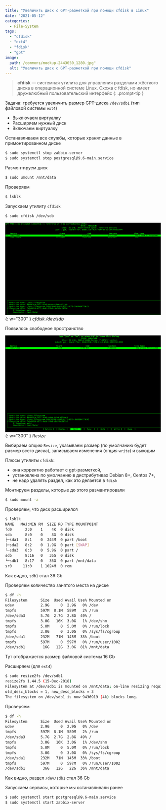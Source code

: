 ```yaml
---
title: "Увеличить диск c GPT-разметкой при помощи cfdisk в Linux"
date: "2021-05-12"
categories: 
  - File-System
tags: 
  - "cfdisk"
  - "ext4"
  - "fdisk"
  - "gpt"
image:
  path: /commons/mockup-2443050_1280.jpg"
  alt: "Увеличить диск c GPT-разметкой при помощи cfdisk"
---
```


> **cfdisk** — системная утилита для управления разделами жёсткого диска в операционной системе Linux. Схожа с fdisk, но имеет дружелюбный пользовательский интерфейс
{: .prompt-tip }

Задача: требуется увеличить размер GPT-диска `/dev/sdb1` (тип файловой системы `ext4`)

- Выключаем виртуалку
- Расширяем нужный диск
- Включаем виртуалку

Останавливаем все службы, которые хранят данные в примонтированном диске

```sh
$ sudo systemctl stop zabbix-server
$ sudo systemctl stop postgresql@9.6-main.service
```

Размонтируем диск

```sh
$ sudo umount /mnt/data
```

Проверяем

```sh
$ lsblk
```

Запускаем утилиту `cfdisk`

```sh
$ sudo cfdisk /dev/sdb
```

![](/assets/img/posts/2021/05/12/cfdisk01.png){: w="300" }
_cfdisk /dev/sdb_

Появилось свободное пространство

![](/assets/img/posts/2021/05/12/cfdisk03.png){: w="300" }
_Resize_

Выбираем опцию `Resize`, указываем размер (по умолчанию будет размер всего диска), записываем изменения (опция `write`) и выходим

Плюсы утилиты `cfdisk`:

- она корректно работает с gpt-разметкой,
- установлена по умолчанию в дистрибутивах Debian 8+, Centos 7+,
- не надо удалять раздел, как это делается в `fdisk`

Монтируем разделы, которые до этого размантировали

```sh
$ sudo mount -a
```

Проверяем, что диск расширился

```sh
$ lsblk
NAME   MAJ:MIN RM  SIZE RO TYPE MOUNTPOINT
fd0      2:0    1    4K  0 disk 
sda      8:0    0    8G  0 disk 
├─sda1   8:1    0  243M  0 part /boot
├─sda2   8:2    0  1.9G  0 part [SWAP]
└─sda3   8:3    0  5.9G  0 part /
sdb      8:16   0   36G  0 disk 
└─sdb1   8:17   0   36G  0 part /mnt/data
sr0     11:0    1 1024M  0 rom
```

Как видно, `sdb1` стал 36 Gb

Проверяем количество занятого места на диске

```sh
$ df -h
Filesystem      Size  Used Avail Use% Mounted on
udev            2.9G     0  2.9G   0% /dev
tmpfs           597M  8.1M  589M   2% /run
/dev/sda3       5.7G  2.7G  2.8G  49% /
tmpfs           3.0G   16K  3.0G   1% /dev/shm
tmpfs           5.0M     0  5.0M   0% /run/lock
tmpfs           3.0G     0  3.0G   0% /sys/fs/cgroup
/dev/sda1       232M   71M  145M  33% /boot
tmpfs           597M     0  597M   0% /run/user/1002
/dev/sdb1        16G   12G  3.0G  81% /mnt/data
```

Тут отображается размер файловой системы 16 Gb

Расширяем (для `ext4`)

```sh
$ sudo resize2fs /dev/sdb1
resize2fs 1.44.5 (15-Dec-2018)
Filesystem at /dev/sdb1 is mounted on /mnt/data; on-line resizing required
old_desc_blocks = 1, new_desc_blocks = 3
The filesystem on /dev/sdb1 is now 9436919 (4k) blocks long.
```

Проверяем

```sh
$ df -h
Filesystem      Size  Used Avail Use% Mounted on
udev            2.9G     0  2.9G   0% /dev
tmpfs           597M  8.1M  589M   2% /run
/dev/sda3       5.7G  2.7G  2.8G  49% /
tmpfs           3.0G   16K  3.0G   1% /dev/shm
tmpfs           5.0M     0  5.0M   0% /run/lock
tmpfs           3.0G     0  3.0G   0% /sys/fs/cgroup
/dev/sda1       232M   71M  145M  33% /boot
tmpfs           597M     0  597M   0% /run/user/1002
/dev/sdb1        36G   12G   22G  36% /mnt/data
```

Как видно, раздел `/dev/sdb1` стал 36 Gb

Запускаем сервисы, которые мы останавливали ранее

```sh
$ sudo systemctl start postgresql@9.6-main.service
$ sudo systemctl start zabbix-server
```
